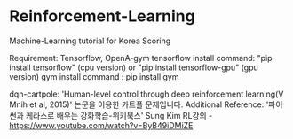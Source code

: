 # Reinforcement-Learning
Machine-Learning tutorial for Korea Scoring

Requirement: Tensorflow, OpenA-gym
tensorflow install command: "pip install tensorflow" (cpu version) or "pip install tensorflow-gpu" (gpu version)
gym install command : pip install gym

dqn-cartpole: 'Human-level control through deep reinforcement learning(V Mnih et al, 2015)' 논문을 이용한 카트폴 문제입니다.
              Additional Reference: '파이썬과 케라스로 배우는 강화학습-위키북스' 
                                    Sung Kim RL강의 - https://www.youtube.com/watch?v=ByB49iDMiZE
                                    
                                    

